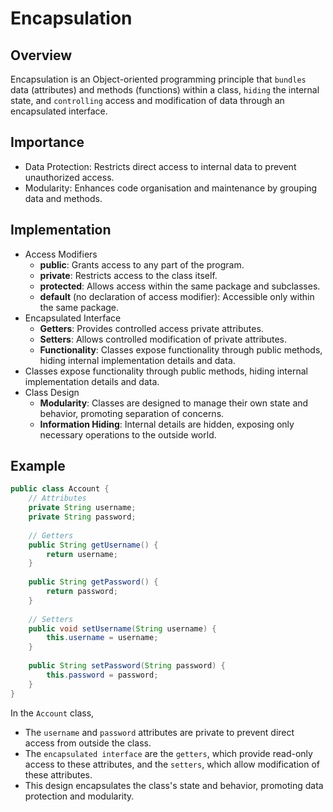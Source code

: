 # Encapsulation

## Overview
Encapsulation is an Object-oriented programming principle that `bundles` data (attributes) and methods (functions) within a class,
`hiding` the internal state, and `controlling` access and modification of data through an encapsulated interface.

## Importance
- Data Protection: Restricts direct access to internal data to prevent unauthorized access.
- Modularity: Enhances code organisation and maintenance by grouping data and methods.

## Implementation
- Access Modifiers
  - **public**: Grants access to any part of the program.
  - **private**: Restricts access to the class itself.
  - **protected**: Allows access within the same package and subclasses.
  - **default** (no declaration of access modifier): Accessible only within the same package.
- Encapsulated Interface
  - **Getters**: Provides controlled access private attributes.
  - **Setters**: Allows controlled modification of private attributes.
  - **Functionality**: Classes expose functionality through public methods, hiding internal implementation details and data.
- Classes expose functionality through public methods, hiding internal implementation details and data.
- Class Design 
  - **Modularity**: Classes are designed to manage their own state and behavior, promoting separation of concerns.
  - **Information Hiding**: Internal details are hidden, exposing only necessary operations to the outside world.

## Example

```java
public class Account {
    // Attributes
    private String username;
    private String password;
  
    // Getters
    public String getUsername() {
        return username;
    }  
  
    public String getPassword() {
        return password;
    }
  
    // Setters
    public void setUsername(String username) {
        this.username = username;
    }
    
    public String setPassword(String password) {
        this.password = password;
    }
}
```

In the `Account` class,
- The `username` and `password` attributes are private to prevent direct access from outside the class.
- The `encapsulated interface` are the `getters`, which provide read-only access to these attributes, and the `setters`, which allow modification of these attributes.
- This design encapsulates the class's state and behavior, promoting data protection and modularity.
 